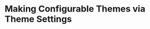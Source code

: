 # Making Configurable Themes via Theme Settings

[comment]: # ( Part of https://issues.liferay.com/browse/IFI-2294 )
[comment]: # ( Goal: Describe what theme settings are, how to enable them in a theme and how they'll reflect in the portal UI. See IFI ticket for details )
[comment]: # ( Related articles: https://help.liferay.com/hc/es/articles/360029046171-Making-Configurable-Theme-Settings )
